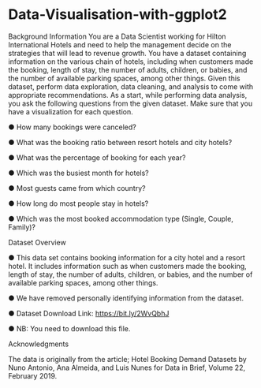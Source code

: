 # Data-Visualisation-with-ggplot2

Background Information
You are a Data Scientist working for Hilton International Hotels and need to help the management decide on the strategies that will lead to revenue growth.
You have a dataset containing information on the various chain of hotels, including when customers made the booking, length of stay, the number of adults, children, or babies, and the number of available parking spaces, among other things.
Given this dataset, perform data exploration, data cleaning, and analysis to come with appropriate recommendations. As a start, while performing data analysis, you ask the following questions from the given dataset. Make sure that you have a visualization for each question.

● How many bookings were canceled?

● What was the booking ratio between resort hotels and city hotels?

● What was the percentage of booking for each year?

● Which was the busiest month for hotels?

● Most guests came from which country?

● How long do most people stay in hotels?

● Which was the most booked accommodation type (Single, Couple, Family)?

Dataset Overview

● This data set contains booking information for a city hotel and a resort hotel. It includes information such as when customers made the booking, length of stay, the number of adults, children, or babies, and the number of available parking spaces, among other things.

● We have removed personally identifying information from the dataset.

● Dataset Download Link: https://bit.ly/2WvQbhJ

● NB: You need to download this file.

Acknowledgments

The data is originally from the article; Hotel Booking Demand Datasets by Nuno Antonio, Ana Almeida, and Luis Nunes for Data in Brief, Volume 22, February 2019.
